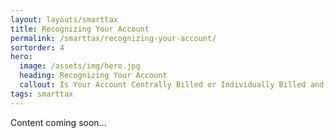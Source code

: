 ```yaml
---
layout: layouts/smarttax
title: Recognizing Your Account
permalink: /smarttax/recognizing-your-account/
sortorder: 4
hero:
  image: /assets/img/hero.jpg
  heading: Recognizing Your Account
  callout: Is Your Account Centrally Billed or Individually Billed and What Does That Mean?
tags: smarttax
---
```


Content coming soon...